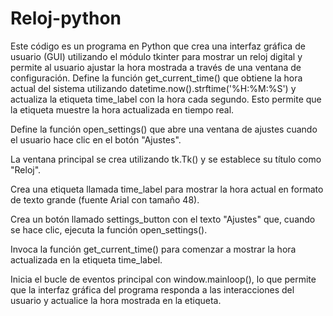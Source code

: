 # Reloj-python
Este código es un programa en Python que crea una interfaz gráfica de usuario (GUI) utilizando el módulo tkinter para mostrar un reloj digital y permite al usuario ajustar la hora mostrada a través de una ventana de configuración.
Define la función get_current_time() que obtiene la hora actual del sistema utilizando datetime.now().strftime('%H:%M:%S') y actualiza la etiqueta time_label con la hora cada segundo. Esto permite que la etiqueta muestre la hora actualizada en tiempo real.

Define la función open_settings() que abre una ventana de ajustes cuando el usuario hace clic en el botón "Ajustes".

La ventana principal se crea utilizando tk.Tk() y se establece su título como "Reloj".

Crea una etiqueta llamada time_label para mostrar la hora actual en formato de texto grande (fuente Arial con tamaño 48).

Crea un botón llamado settings_button con el texto "Ajustes" que, cuando se hace clic, ejecuta la función open_settings().

Invoca la función get_current_time() para comenzar a mostrar la hora actualizada en la etiqueta time_label.

Inicia el bucle de eventos principal con window.mainloop(), lo que permite que la interfaz gráfica del programa responda a las interacciones del usuario y actualice la hora mostrada en la etiqueta.
